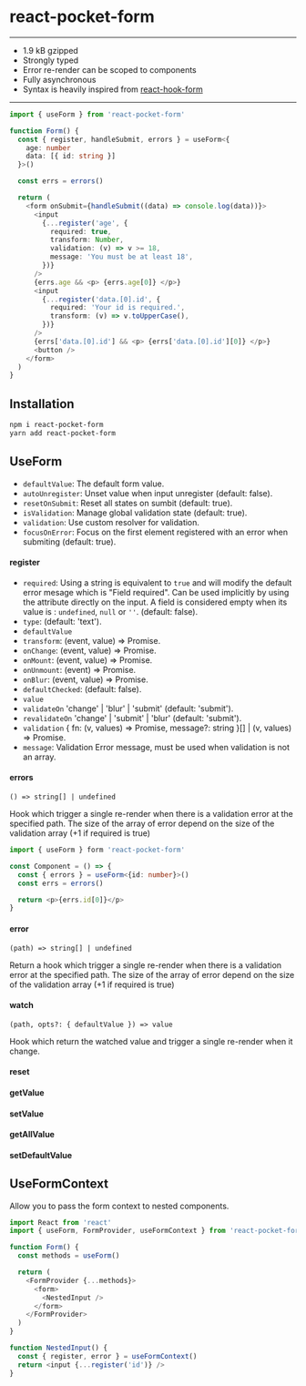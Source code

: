 # react-pocket-form

---

- 1.9 kB gzipped
- Strongly typed
- Error re-render can be scoped to components
- Fully asynchronous
- Syntax is heavily inspired from [react-hook-form](https://github.com/react-hook-form/react-hook-form)

---

```ts
import { useForm } from 'react-pocket-form'

function Form() {
  const { register, handleSubmit, errors } = useForm<{
    age: number
    data: [{ id: string }]
  }>()

  const errs = errors()

  return (
    <form onSubmit={handleSubmit((data) => console.log(data))}>
      <input
        {...register('age', {
          required: true,
          transform: Number,
          validation: (v) => v >= 18,
          message: 'You must be at least 18',
        })}
      />
      {errs.age && <p> {errs.age[0]} </p>}
      <input
        {...register('data.[0].id', {
          required: 'Your id is required.',
          transform: (v) => v.toUpperCase(),
        })}
      />
      {errs['data.[0].id'] && <p> {errs['data.[0].id'][0]} </p>}
      <button />
    </form>
  )
}
```

## Installation

```bash
npm i react-pocket-form
yarn add react-pocket-form
```

## UseForm

- `defaultValue`: The default form value.
- `autoUnregister`: Unset value when input unregister (default: false).
- `resetOnSubmit`: Reset all states on sumbit (default: true).
- `isValidation`: Manage global validation state (default: true).
- `validation`: Use custom resolver for validation.
- `focusOnError`: Focus on the first element registered with an error when submiting (default: true).

#### register

- `required`: Using a string is equivalent to `true` and will modify the default error mesage which is "Field required". Can be used implicitly by using the attribute directly on the input. A field is considered empty when its value is : `undefined`, `null` or `''`. (default: false).
- `type`: (default: 'text').
- `defaultValue`
- `transform`: (event, value) => Promise.
- `onChange`: (event, value) => Promise.
- `onMount`: (event, value) => Promise.
- `onUnmount`: (event) => Promise.
- `onBlur`: (event, value) => Promise.
- `defaultChecked`: (default: false).
- `value`
- `validateOn` 'change' | 'blur' | 'submit' (default: 'submit').
- `revalidateOn` 'change' | 'submit' | 'blur' (default: 'submit').
- `validation` { fn: (v, values) => Promise, message?: string }[] | (v, values) => Promise.
- `message`: Validation Error message, must be used when validation is not an array.

#### errors

`() => string[] | undefined`

Hook which trigger a single re-render when there is a validation error at the specified path.
The size of the array of error depend on the size of the validation array (+1 if required is true)

```ts
import { useForm } form 'react-pocket-form'

const Component = () => {
  const { errors } = useForm<{id: number}>()
  const errs = errors()

  return <p>{errs.id[0]}</p>
}
```

#### error

`(path) => string[] | undefined`

Return a hook which trigger a single re-render when there is a validation error at the specified path.
The size of the array of error depend on the size of the validation array (+1 if required is true)

#### watch

`(path, opts?: { defaultValue }) => value`

Hook which return the watched value and trigger a single re-render when it change.

#### reset

#### getValue

#### setValue

#### getAllValue

#### setDefaultValue

## UseFormContext

Allow you to pass the form context to nested components.

```ts
import React from 'react'
import { useForm, FormProvider, useFormContext } from 'react-pocket-form'

function Form() {
  const methods = useForm()

  return (
    <FormProvider {...methods}>
      <form>
        <NestedInput />
      </form>
    </FormProvider>
  )
}

function NestedInput() {
  const { register, error } = useFormContext()
  return <input {...register('id')} />
}
```
